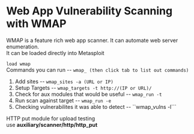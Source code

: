 # Web App Vulnerability Scanning with WMAP
WMAP is a feature rich web app scanner. It can automate web server enumeration.  
It can be loaded directly into Metasploit

```load wmap```  
Commands you can run -- ```wmap_ (then click tab to list out commands)```

1. Add sites -- ```wmap_sites -a (URL or IP)```
2. Setup Targets -- ```wmap_targets -t http://(IP or URL)/```
3. Check for aux modules that would be useful -- ```wmap_run -t```
4. Run scan against target -- ```wmap_run -e```
5. Checking vulnerabilites it was able to detect -- ``wmap_vulns -l```

HTTP put module for upload testing  
use **auxiliary/scanner/http/http_put**  
